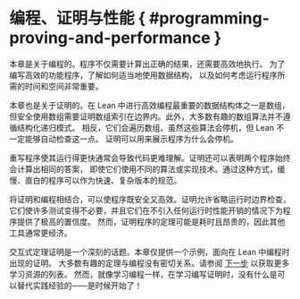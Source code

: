 <!--
# Programming, Proving, and Performance
-->

# 编程、证明与性能 { #programming-proving-and-performance }

<!--
This chapter is about programming.
Programs need to compute the correct result, but they also need to do so efficiently.
To write efficient functional programs, it's important to know both how to use data structures appropriately and how to think about the time and space needed to run a program.
-->

本章是关于编程的。程序不仅需要计算出正确的结果，还需要高效地执行。
为了编写高效的功能程序，了解如何适当地使用数据结构，
以及如何考虑运行程序所需的时间和空间非常重要。

<!--
This chapter is also about proofs.
One of the most important data structures for efficient programming in Lean is the array, but safe use of arrays requires proving that array indices are in bounds.
Furthermore, most interesting algorithms on arrays do not follow the pattern of structural recursion—instead, they iterate over the array.
While these algorithms terminate, Lean will not necessarily be able to automatically check this.
Proofs can be used to demonstrate why a program terminates.
-->

本章也是关于证明的。在 Lean 中进行高效编程最重要的数据结构体之一是数组，
但安全使用数组需要证明数组索引在边界内。此外，大多数有趣的数组算法并不遵循结构化递归模式。
相反，它们会遍历数组。虽然这些算法会停机，但  Lean 不一定能够自动检查这一点。
证明可以用来展示程序为什么会停机。

<!--
Rewriting programs to make them faster often results in code that is more difficult to understand.
Proofs can also show that two programs always compute the same answers, even if they do so with different algorithms or implementation techniques.
In this way, the slow, straightforward program can serve as a specification for the fast, complicated version.
-->

重写程序使其运行得更快通常会导致代码更难理解。证明还可以表明两个程序始终会计算出相同的答案，
即使它们使用不同的算法或实现技术。通过这种方式，缓慢、直白的程序可以作为快速、复杂版本的规范。

<!--
Combining proofs and programming allows programs to be both safe and efficient.
Proofs allow elision of run-time bounds checks, they render many tests unnecessary, and they provide an extremely high level of confidence in a program without introducing any runtime performance overhead.
However, proving theorems about programs can be time consuming and expensive, so other tools are often more economical.
-->

将证明和编程相结合，可以使程序既安全又高效。证明允许省略运行时边界检查，
它们使许多测试变得不必要，并且它们在不引入任何运行时性能开销的情况下为程序提供了极高的置信度。
然而，证明程序的定理可能是耗时且昂贵的，因此其他工具通常更经济。

<!--
Interactive theorem proving is a deep topic.
This chapter provides only a taste, oriented towards the proofs that come up in practice while programming in Lean.
Most interesting theorems are not closely related to programming.
Please refer to [Next Steps](next-steps.md) for a list of resources for learning more.
Just as when learning programming, however, there's no substitute for hands-on experience when learning to write proofs—it's time to get started!
-->

交互式定理证明是一个深刻的话题。本章仅提供一个示例，面向在 Lean 中编程时出现的证明。
大多数有趣的定理与编程没有密切关系。请参阅 [下一步](next-steps.md) 以获取更多学习资源的列表。
然而，就像学习编程一样，在学习编写证明时，没有什么是可以替代实践经验的——是时候开始了！